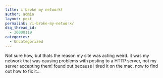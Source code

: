 ```yaml
---
title: i broke my network!
author: admin
layout: post
permalink: /i-broke-my-network/
dsq_thread_id:
  - 26008119
categories:
  - Uncategorized
---
```

Not sure how, but thats the reason my site was acting weird. it was my network that was causing problems with posting to a HTTP server, not my server accepting them! found out because i tired it on the mac. now to find out how to fix it&#8230;